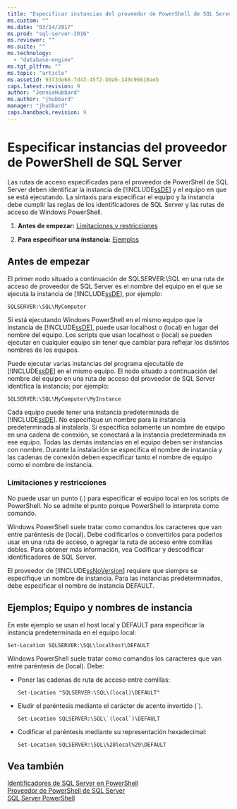 ```yaml
---
title: "Especificar instancias del proveedor de PowerShell de SQL Server | Microsoft Docs"
ms.custom: ""
ms.date: "03/14/2017"
ms.prod: "sql-server-2016"
ms.reviewer: ""
ms.suite: ""
ms.technology: 
  - "database-engine"
ms.tgt_pltfrm: ""
ms.topic: "article"
ms.assetid: 9373de68-fd43-45f2-b9a6-149c96610aeb
caps.latest.revision: 9
author: "JennieHubbard"
ms.author: "jhubbard"
manager: "jhubbard"
caps.handback.revision: 9
---
```

# Especificar instancias del proveedor de PowerShell de SQL Server
  Las rutas de acceso especificadas para el proveedor de PowerShell de SQL Server deben identificar la instancia de [!INCLUDE[ssDE](../../includes/ssde-md.md)] y el equipo en que se está ejecutando. La sintaxis para especificar el equipo y la instancia debe cumplir las reglas de los identificadores de SQL Server y las rutas de acceso de Windows PowerShell.  
  
1.  **Antes de empezar:**  [Limitaciones y restricciones](#LimitationsRestrictions)  
  
2.  **Para especificar una instancia:**  [Ejemplos](#Examples)  
  
## Antes de empezar  
 El primer nodo situado a continuación de SQLSERVER:\SQL en una ruta de acceso de proveedor de SQL Server es el nombre del equipo en el que se ejecuta la instancia de [!INCLUDE[ssDE](../../includes/ssde-md.md)], por ejemplo:  
  
```  
SQLSERVER:\SQL\MyComputer  
```  
  
 Si está ejecutando Windows PowerShell en el mismo equipo que la instancia de [!INCLUDE[ssDE](../../includes/ssde-md.md)], puede usar localhost o (local) en lugar del nombre del equipo. Los scripts que usan localhost o (local) se pueden ejecutar en cualquier equipo sin tener que cambiar para reflejar los distintos nombres de los equipos.  
  
 Puede ejecutar varias instancias del programa ejecutable de [!INCLUDE[ssDE](../../includes/ssde-md.md)] en el mismo equipo. El nodo situado a continuación del nombre del equipo en una ruta de acceso del proveedor de SQL Server identifica la instancia; por ejemplo:  
  
```  
SQLSERVER:\SQL\MyComputer\MyInstance  
```  
  
 Cada equipo puede tener una instancia predeterminada de [!INCLUDE[ssDE](../../includes/ssde-md.md)]. No especifique un nombre para la instancia predeterminada al instalarla. Si especifica solamente un nombre de equipo en una cadena de conexión, se conectará a la instancia predeterminada en ese equipo. Todas las demás instancias en el equipo deben ser instancias con nombre. Durante la instalación se especifica el nombre de instancia y las cadenas de conexión deben especificar tanto el nombre de equipo como el nombre de instancia.  
  
###  <a name="LimitationsRestrictions"></a> Limitaciones y restricciones  
 No puede usar un punto (.) para especificar el equipo local en los scripts de PowerShell. No se admite el punto porque PowerShell lo interpreta como comando.  
  
 Windows PowerShell suele tratar como comandos los caracteres que van entre paréntesis de (local). Debe codificarlos o convertirlos para poderlos usar en una ruta de acceso, o agregar la ruta de acceso entre comillas dobles. Para obtener más información, vea Codificar y descodificar identificadores de SQL Server.  
  
 El proveedor de [!INCLUDE[ssNoVersion](../../includes/ssnoversion-md.md)] requiere que siempre se especifique un nombre de instancia. Para las instancias predeterminadas, debe especificar el nombre de instancia DEFAULT.  
  
##  <a name="Examples"></a> Ejemplos; Equipo y nombres de instancia  
 En este ejemplo se usan el host local y DEFAULT para especificar la instancia predeterminada en el equipo local:  
  
```  
Set-Location SQLSERVER:\SQL\localhost\DEFAULT   
```  
  
 Windows PowerShell suele tratar como comandos los caracteres que van entre paréntesis de (local). Debe:  
  
-   Poner las cadenas de ruta de acceso entre comillas:  
  
    ```  
    Set-Location "SQLSERVER:\SQL\(local)\DEFAULT"  
    ```  
  
-   Eludir el paréntesis mediante el carácter de acento invertido (`).  
  
    ```  
    Set-Location SQLSERVER:\SQL\`(local`)\DEFAULT  
    ```  
  
-   Codificar el paréntesis mediante su representación hexadecimal:  
  
    ```  
    Set-Location SQLSERVER:\SQL\%28local%29\DEFAULT  
    ```  
  
## Vea también  
 [Identificadores de SQL Server en PowerShell](../../relational-databases/scripting/sql-server-identifiers-in-powershell.md)   
 [Proveedor de PowerShell de SQL Server](../../relational-databases/scripting/sql-server-powershell-provider.md)   
 [SQL Server PowerShell](../../relational-databases/scripting/sql-server-powershell.md)  
  
  